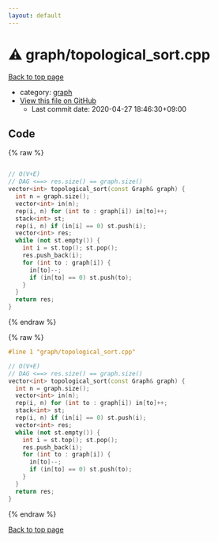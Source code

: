 ```yaml
---
layout: default
---
```


<!-- mathjax config similar to math.stackexchange -->
<script type="text/javascript" async
  src="https://cdnjs.cloudflare.com/ajax/libs/mathjax/2.7.5/MathJax.js?config=TeX-MML-AM_CHTML">
</script>
<script type="text/x-mathjax-config">
  MathJax.Hub.Config({
    TeX: { equationNumbers: { autoNumber: "AMS" }},
    tex2jax: {
      inlineMath: [ ['$','$'] ],
      processEscapes: true
    },
    "HTML-CSS": { matchFontHeight: false },
    displayAlign: "left",
    displayIndent: "2em"
  });
</script>

<script type="text/javascript" src="https://cdnjs.cloudflare.com/ajax/libs/jquery/3.4.1/jquery.min.js"></script>
<script src="https://cdn.jsdelivr.net/npm/jquery-balloon-js@1.1.2/jquery.balloon.min.js" integrity="sha256-ZEYs9VrgAeNuPvs15E39OsyOJaIkXEEt10fzxJ20+2I=" crossorigin="anonymous"></script>
<script type="text/javascript" src="../../assets/js/copy-button.js"></script>
<link rel="stylesheet" href="../../assets/css/copy-button.css" />


# :warning: graph/topological_sort.cpp

<a href="../../index.html">Back to top page</a>

* category: <a href="../../index.html#f8b0b924ebd7046dbfa85a856e4682c8">graph</a>
* <a href="{{ site.github.repository_url }}/blob/master/graph/topological_sort.cpp">View this file on GitHub</a>
    - Last commit date: 2020-04-27 18:46:30+09:00




## Code

<a id="unbundled"></a>
{% raw %}
```cpp

// O(V+E)
// DAG <==> res.size() == graph.size()
vector<int> topological_sort(const Graph& graph) {
  int n = graph.size();
  vector<int> in(n);
  rep(i, n) for (int to : graph[i]) in[to]++;
  stack<int> st;
  rep(i, n) if (in[i] == 0) st.push(i);
  vector<int> res;
  while (not st.empty()) {
    int i = st.top(); st.pop();
    res.push_back(i);
    for (int to : graph[i]) {
      in[to]--;
      if (in[to] == 0) st.push(to);
    }
  }
  return res;
}

```
{% endraw %}

<a id="bundled"></a>
{% raw %}
```cpp
#line 1 "graph/topological_sort.cpp"

// O(V+E)
// DAG <==> res.size() == graph.size()
vector<int> topological_sort(const Graph& graph) {
  int n = graph.size();
  vector<int> in(n);
  rep(i, n) for (int to : graph[i]) in[to]++;
  stack<int> st;
  rep(i, n) if (in[i] == 0) st.push(i);
  vector<int> res;
  while (not st.empty()) {
    int i = st.top(); st.pop();
    res.push_back(i);
    for (int to : graph[i]) {
      in[to]--;
      if (in[to] == 0) st.push(to);
    }
  }
  return res;
}

```
{% endraw %}

<a href="../../index.html">Back to top page</a>


